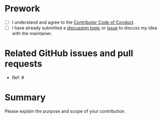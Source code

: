 # Prework

* [ ] I understand and agree to the [Contributor Code of Conduct](https://github.com/wlandau/crew.aws.batch/blob/main/CODE_OF_CONDUCT.md).
* [ ] I have already submitted a [discussion topic](https://github.com/wlandau/crew.aws.batch/discussions) or [issue](https://github.com/wlandau/crew.aws.batch/issues) to discuss my idea with the maintainer.

# Related GitHub issues and pull requests

* Ref: #

# Summary

Please explain the purpose and scope of your contribution.
